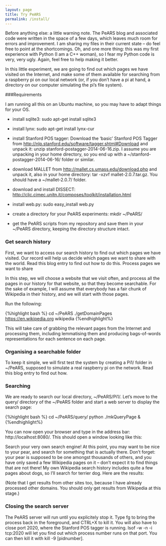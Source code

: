 ```yaml
---
layout: page
title: Try PeARS
permalink: /install/
---
```


Before anything else: a little warning note. The PeARS blog and associated code were written in the space of a few days, which leaves much room for errors and improvement. I am sharing my files in their current state – do feel free to point at the shortcomings. Oh, and one more thing: this was my first experience with Python (I am a C++ woman), so I fear my Python code is very, very ugly. Again, feel free to help making it better.

In this little experiment, we are going to find out which pages we have visited on the Internet, and make some of them available for searching from a raspberry pi on our local network (or, if you don’t have a pi at hand, a directory on our computer simulating the pi’s file system).

###Requirements

I am running all this on an Ubuntu machine, so you may have to adapt things for your OS.

*    install sqlite3: sudo apt-get install sqlite3

*    install lynx: sudo apt-get install lynx-cur

*    install Stanford POS tagger: Download the ‘basic’ Stanford POS Tagger from http://nlp.stanford.edu/software/tagger.shtml#Download and unpack it: unzip stanford-postagger-2014-06-16.zip. I assume you are unpacking in your home directory, so you end up with a ~/stanford-postagger-2014-06-16/ folder or similar.

*    download MALLET from http://mallet.cs.umass.edu/download.php and unpack it, also in your home directory: tar -xzvf mallet-2.0.7.tar.gz. You should have a ~/mallet-2.0.7/ folder.

*    download and install DISSECT: http://clic.cimec.unitn.it/composes/toolkit/installation.html

*    install web.py: sudo easy_install web.py

*    create a directory for your PeARS experiments: mkdir ~/PeARS/

*    get the PeARS scripts from my repository and save them in your ~/PeARS directory, keeping the directory structure intact.

### Get search history

First, we want to access our search history to find out which pages we have visited. Our record will help us decide which pages we want to share with the world. Read this blog entry to find out how to do this.
Process pages we want to share

In this step, we will choose a website that we visit often, and process all the pages in our history for that website, so that they become searchable. For the sake of example, I will assume that everybody has a fair chunk of Wikipedia in their history, and we will start with those pages.

Run the following:


{%highlight bash %}
cd ~/PeARS
./getDomainPages https://en.wikipedia.org wikipedia
{%endhighlight%}

This will take care of grabbing the relevant pages from the Internet and processing them, including lemmatising them and producing bags-of-words representations for each sentence on each page.

### Organising a searchable folder

To keep it simple, we will first test the system by creating a Pi1/ folder in ~/PeARS, supposed to simulate a real raspberry pi on the network. Read this blog entry to find out how.

### Searching

We are ready to search our local directory, ~/PeARS/Pi1/. Let’s move to the query/ directory of the ~/PeARS folder and start a web server to display the search page:

{%highlight bash %}
cd ~/PeARS/query/
python ./mkQueryPage &
{%endhighlight%}

You can now open your browser and type in the address bar: http://localhost:8080/. This should open a window looking like this:

Search your very own search engine! At this point, you may want to be nice to your pear, and search for something that is actually there. Don’t forget: your pear is supposed to be one amongst thousands of others, and you have only saved a few Wikipedia pages on it – don’t expect it to find things that are not there! My own Wikipedia search history includes quite a few pages about dogs, so I’ll search for terrier dog. Here are the results:

(Note that I get results from other sites too, because I have already processed other domains. You should only get results from Wikipedia at this stage.)

### Closing the search server

The PeARS server will run until you explicitely stop it. Type fg to bring the process back in the foreground, and CTRL+X to kill it. You will also have to close port 2020, where the Stanford POS tagger is running. lsof -w -n -i tcp:2020 will let you find out which process number runs on that port. You can then kill it with kill -9 [pidnumber].
